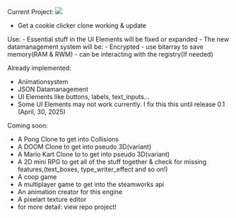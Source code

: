 Current Project:
<img src="https://justusdeckerde.wordpress.com/wp-content/uploads/2025/04/cookie_clicker_clone_project.png">
- Get a cookie clicker clone working & update

Use:
    - Essential stuff in the UI Elements will be fixed or expanded
    - The new datamanagement system will be:
        - Encrypted
        - use bitarray to save memory(RAM & RWM)
        - can be interacting with the registry(If needed)
    

Already implemented:
- Animationsystem
- JSON Datamanagement
- UI Elements like buttons, labels, text_inputs...
- Some UI Elements may not work currently. I fix this this until release 0.1 (April, 30, 2025)

Coming soon: 
- A Pong Clone to get into Collisions
- A DOOM Clone to get into pseudo 3D(variant)
- A Mario Kart Clone to to get into pseudo 3D(variant)
- A 2D mini RPG to get all of the stuff together & check for missing features,(text_boxes, type_writer_effect and so on!)
- A coop game
- A multiplayer game to get into the steamworks api
- An animation creator for this engine
- A pixelart texture editor
- for more detail: view repo project!